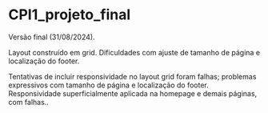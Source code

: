 # CPI1_projeto_final

Versão final (31/08/2024).

Layout construído em grid. Dificuldades com ajuste de tamanho de página e localização do footer.

Tentativas de incluir responsividade no layout grid foram falhas; problemas expressivos com tamanho de página e localização do footer.
Responsividade superficialmente aplicada na homepage e demais páginas, com falhas..
